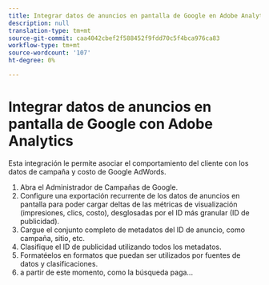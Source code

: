 ```yaml
---
title: Integrar datos de anuncios en pantalla de Google en Adobe Analytics
description: null
translation-type: tm+mt
source-git-commit: caa4042cbef2f588452f9fdd70c5f4bca976ca83
workflow-type: tm+mt
source-wordcount: '107'
ht-degree: 0%

---
```



# Integrar datos de anuncios en pantalla de Google con Adobe Analytics

Esta integración le permite asociar el comportamiento del cliente con los datos de campaña y costo de Google AdWords.


1. Abra el Administrador de Campañas de Google.
1. Configure una exportación recurrente de los datos de anuncios en pantalla para poder cargar deltas de las métricas de visualización (impresiones, clics, costo), desglosadas por el ID más granular (ID de publicidad).
1. Cargue el conjunto completo de metadatos del ID de anuncio, como campaña, sitio, etc.
1. Clasifique el ID de publicidad utilizando todos los metadatos.
1. Formatéelos en formatos que puedan ser utilizados por fuentes de datos y clasificaciones.
1. a partir de este momento, como la búsqueda paga...
